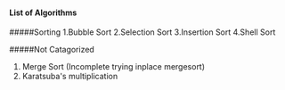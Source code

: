#### List of Algorithms 
#####Sorting
    1.Bubble Sort
    2.Selection Sort
    3.Insertion Sort
	4.Shell Sort
  
#####Not Catagorized
1. Merge Sort  (Incomplete trying inplace mergesort) 
2. Karatsuba's multiplication 

